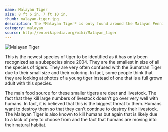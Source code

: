 ```yaml
---
name: Malayan Tiger
size: 8 ft 6 in. 7 ft 10 in.
thumb: malayan-tiger.jpg
description: The *Malayan Tiger* is only found around the Malayan Pennisula which is where the name comes from
category: malayan
source: http://en.wikipedia.org/wiki/Malayan_tiger
---
```


![Malayan Tiger]({{site.baseurl}}/img/malayan-tiger.jpg)

This is the newest species of tiger to be identified as it has only been recognized as a subspecies since 2004. They are the smallest in size of all the species of tigers. They are very often confused with the Sumatran Tiger due to their small size and their coloring. In fact, some people think that they are looking at photos of a young tiger instead of one that is a full grown adult with this species.

The main food source for these smaller tigers are deer and livestock. The fact that they kill large numbers of livestock doesn’t go over very well with humans. In fact, it is believed that this is the biggest threat to them. Humans want to destroy them so that they can’t continue to destroy their livestock. The Malayan Tiger is also known to kill humans but again that is likely due to a lack of prey to choose from and the fact that humans are moving into their natural habitat.
